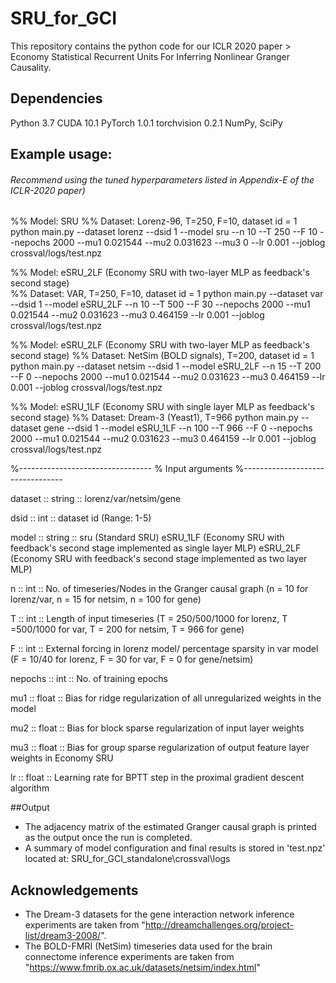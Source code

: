 # SRU_for_GCI
This repository contains the python code for our ICLR 2020 paper > Economy Statistical Recurrent Units For Inferring Nonlinear Granger Causality.

## Dependencies
Python 3.7
CUDA 10.1
PyTorch 1.0.1
torchvision 0.2.1
NumPy, SciPy



## Example usage: 
###### Recommend using the tuned hyperparameters listed in Appendix-E of the ICLR-2020 paper) 

%% Model: SRU
%% Dataset: Lorenz-96, T=250, F=10, dataset id = 1
python main.py --dataset lorenz --dsid 1 --model sru --n 10 --T 250 --F 10 --nepochs 2000 --mu1 0.021544 --mu2 0.031623 --mu3 0 --lr 0.001 --joblog crossval/logs/test.npz

%% Model: eSRU_2LF (Economy SRU with two-layer MLP as feedback's second stage)  
%% Dataset: VAR, T=250, F=10, dataset id = 1
python main.py --dataset var --dsid 1 --model eSRU_2LF --n 10 --T 500 --F 30 --nepochs 2000 --mu1 0.021544 --mu2 0.031623 --mu3 0.464159 --lr 0.001 --joblog crossval/logs/test.npz

%% Model: eSRU_2LF (Economy SRU with two-layer MLP as feedback's second stage) 
%% Dataset: NetSim (BOLD signals), T=200, dataset id = 1
python main.py --dataset netsim --dsid 1 --model eSRU_2LF --n 15 --T 200 --F 0 --nepochs 2000 --mu1 0.021544 --mu2 0.031623 --mu3 0.464159 --lr 0.001 --joblog crossval/logs/test.npz

%% Model: eSRU_1LF (Economy SRU with single layer MLP as feedback's second stage)
%% Dataset: Dream-3 (Yeast1), T=966 
python main.py --dataset gene --dsid 1 --model eSRU_1LF --n 100 --T 966 --F 0 --nepochs 2000 --mu1 0.021544 --mu2 0.031623 --mu3 0.464159 --lr 0.001 --joblog crossval/logs/test.npz


%---------------------------------
% Input arguments
%---------------------------------

dataset :: string   :: lorenz/var/netsim/gene

dsid    :: int      :: dataset id (Range: 1-5)

model   :: string   :: sru (Standard SRU)
                       eSRU_1LF (Economy SRU with feedback's second stage implemented as single layer MLP)
                       eSRU_2LF (Economy SRU with feedback's second stage implemented as two layer MLP)

n       :: int 	    :: No. of timeseries/Nodes in the Granger causal graph 
                       (n = 10 for lorenz/var, n = 15 for netsim, n = 100 for gene)

T       :: int      :: Length of input timeseries 
                       (T = 250/500/1000 for lorenz, T =500/1000 for var, T = 200 for netsim, T = 966 for gene)

F       :: int      :: External forcing in lorenz model/ percentage sparsity in var model 
                       (F = 10/40 for lorenz, F = 30 for var, F = 0 for gene/netsim)

nepochs	:: int      ::  No. of training epochs

mu1     :: float    ::  Bias for ridge regularization of all unregularized weights in the model 

mu2     :: float    ::  Bias for block sparse regularization of input layer weights

mu3     :: float    ::  Bias for group sparse regularization of output feature layer weights in Economy SRU 

lr      :: float    ::  Learning rate for BPTT step in the proximal gradient descent algorithm


##Output 
- The adjacency matrix of the estimated Granger causal graph is printed as the output once the run is completed.
- A summary of model configuration and final results is stored in 'test.npz' located at: SRU_for_GCI_standalone\crossval\logs


## Acknowledgements
- The Dream-3 datasets for the gene interaction network inference experiments are taken from "http://dreamchallenges.org/project-list/dream3-2008/". 
- The BOLD-FMRI (NetSim) timeseries data used for the brain connectome inference experiments are taken from "https://www.fmrib.ox.ac.uk/datasets/netsim/index.html"  

